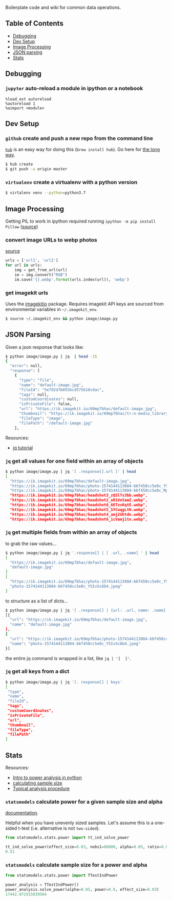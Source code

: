 Boilerplate code and wiki for common data operations.

## Table of Contents

- [Debugging](#Debugging)
- [Dev Setup](#Dev-Setup)
- [Image Processing](#image-processing)
- [JSON parsing](#JSON-Parsing)
- [Stats](#Stats)

## Debugging

### `jupyter` auto-reload a module in ipython or a notebook

```ipython
%load_ext autoreload
%autoreload 1
%aimport <module>
```

## Dev Setup

### `github` create and push a new repo from the command line
[`hub`](https://hub.github.com/) is an easy way for doing this (`brew install hub`). Go here for  [the long way](https://help.github.com/en/github/importing-your-projects-to-github/adding-an-existing-project-to-github-using-the-command-line).

```bash
$ hub create
$ git push -u origin master
```

### `virtualenv` create a virtualenv with a python version

```bash
$ virtalenv venv --python=python3.7
```

## Image Processing

Getting PIL to work in ipython required running `ipython -m pip install Pillow` ([source](https://github.com/python-pillow/Pillow/issues/4288`))

### convert image URLs to webp photos 
[source](https://medium.com/@ajeetham/image-type-conversion-jpg-png-jpg-webp-png-webp-with-python-7d5df09394c9)


```python
urls = ['url1', 'url2']
for url in urls:
	img = get_from_url(url)
	im = img.convert("RGB")
	im.save('{}.webp'.format(urls.index(url)), 'webp')
```

### get imagekit urls
Uses the [imagekitio](https://github.com/imagekit-developer/imagekit-python) package. Requires imagekit API keys are sourced from environmental variables in `~/.imagekit_env`. 

```bash
$ source ~/.imagekit_env && python image/image.py
```

## JSON Parsing

Given a json response that looks like: 
```bash
$ python image/image.py | jq  | head -15
{
  "error": null,
  "response": [
    {
      "type": "file",
      "name": "default-image.jpg",
      "fileId": "5e792d7b855bcd575b10cdac",
      "tags": null,
      "customCoordinates": null,
      "isPrivateFile": false,
      "url": "https://ik.imagekit.io/69mp7bhac/default-image.jpg",
      "thumbnail": "https://ik.imagekit.io/69mp7bhac/tr:n-media_library_thumbnail/default-image.jpg",
      "fileType": "image",
      "filePath": "/default-image.jpg"
    },
```

Resources: 
* [jq tutorial](https://stedolan.github.io/jq/tutorial/)

### `jq` get all values for one field within an array of objects

```bash
$ python image/image.py | jq '[ .response[].url ]' | head
[
  "https://ik.imagekit.io/69mp7bhac/default-image.jpg",
  "https://ik.imagekit.io/69mp7bhac/photo-1574144113084-b6f450cc5e0c_Y5IvSc6b4.jpeg",
  "https://ik.imagekit.io/69mp7bhac/photo-1574144113084-b6f450cc5e0c_MpYf03m27.webp",
  "https://ik.imagekit.io/69mp7bhac/headshot3_zQSlTs3bb.webp",
  "https://ik.imagekit.io/69mp7bhac/headshot2_oR1Vn5amZ.webp",
  "https://ik.imagekit.io/69mp7bhac/headshot0_6ETzsKqtE.webp",
  "https://ik.imagekit.io/69mp7bhac/headshot5_SYCuqgLtN.webp",
  "https://ik.imagekit.io/69mp7bhac/headshot4_amj2Uhtdn.webp",
  "https://ik.imagekit.io/69mp7bhac/headshot6_1cVamjitn.webp",
```

### `jq` get multiple fields from within an array of objects 

to grab the raw values...
```bash
$ python image/image.py | jq '.response[] | [ .url, .name] ' | head
[
  "https://ik.imagekit.io/69mp7bhac/default-image.jpg",
  "default-image.jpg"
]
[
  "https://ik.imagekit.io/69mp7bhac/photo-1574144113084-b6f450cc5e0c_Y5IvSc6b4.jpeg",
  "photo-1574144113084-b6f450cc5e0c_Y5IvSc6b4.jpeg"
]
```

to structure as a list of dicts... 

```bash
$ python image/image.py | jq '[ .response[] | {url: .url, name: .name} ]' | head
[{
  "url": "https://ik.imagekit.io/69mp7bhac/default-image.jpg",
  "name": "default-image.jpg"
},
{
  "url": "https://ik.imagekit.io/69mp7bhac/photo-1574144113084-b6f450cc5e0c_Y5IvSc6b4.jpeg",
  "name": "photo-1574144113084-b6f450cc5e0c_Y5IvSc6b4.jpeg"
}]
```
the entire jq command is wrapped in a list, like `jq | '[  ]'`.

### `jq` get all keys from a dict

```bash
$ python image/image.py | jq '[. response[] | keys'
[
 "type",
 "name",
 "fileId",
 "tags",
 "customCoordinates",
 "isPrivateFile",
 "url",
 "thumbnail",
 "fileType",
 "filePath"
]
```

## Stats 

Resources: 
* [Intro to power analysis in python](https://towardsdatascience.com/introduction-to-power-analysis-in-python-e7b748dfa26)
* [calculating sample size](https://scientificallysound.org/2017/07/20/python-calculating-sample-size-for-a-2-independent-sample-t-test/)
* [Typical analysis procedure](http://work.thaslwanter.at/Stats/html/statsAnalysis.html)

### `statsmodels` calculate power for a given sample size and alpha

[documentation](https://www.statsmodels.org/stable/generated/statsmodels.stats.power.tt_ind_solve_power.html). 

Helpful when you have unevenly sized samples. Let's assume this is a one-sided t-test (i.e. alternative is not `two-sided`). 

```python
from statsmodels.stats.power import tt_ind_solve_power

tt_ind_solve_power(effect_size=0.03, nobs1=60000, alpha=0.05, ratio=0.08, alternative='larger')
0.51
```

### `statsmodels` calculate sample size for a power and alpha

```python
from statsmodels.stats.power import TTestIndPower

power_analysis = TTestIndPower()
power_analysis.solve_power(alpha=0.05, power=0.8, effect_size=0.03)
17442.872915839584
```
